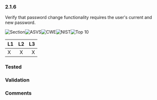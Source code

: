 ### 2.1.6 
Verify that password change functionality requires the user's current and new password.

![Section](https://img.shields.io/badge/V2-green.svg)![ASVS](https://img.shields.io/badge/ASVS-2.1.6-blue.svg)![CWE](https://img.shields.io/badge/CWE-620-red.svg)![NIST](https://img.shields.io/badge/NIST-5.1.1.2-important.svg)![Top 10](https://img.shields.io/badge/OWASP%20Top%20Ten%202004-A3-lightgray.svg)

| L1| L2| L3|
| --|:--:|-:|
| X | X | X |

### Tested

### Validation

### Comments

        